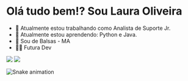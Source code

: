 # Olá tudo bem!? Sou Laura Oliveira

- 🔭 Atualmente estou trabalhando como Analista de Suporte Jr.
- 🌱 Atualmente estou aprendendo: Python e Java.
- 📌 Sou de Balsas - MA
- 👨‍💻 Futura Dev
<picture>
<source 
  srcset="https://github-readme-stats.vercel.app/api?username=starklocs&show_icons=true&theme=highcontrast"
  media="(prefers-color-scheme: dark)"
/>
<source
  srcset="https://github-readme-stats.vercel.app/api?username=starklocs&show_icons=true"
  media="(prefers-color-scheme: light), (prefers-color-scheme: no-preference)"
/>
<img src="https://github-readme-stats.vercel.app/api?username=starklocs&show_icons=true" />
</picture>


<picture>
<source 
  srcset="https://github-readme-stats.vercel.app/api/top-langs/?username=starklocs&show_icons=true&theme=highcontrast"
  media="(prefers-color-scheme: dark)"
/>
<source
  srcset="https://github-readme-stats.vercel.app/api?username=starklocs&show_icons=true"
  media="(prefers-color-scheme: light), (prefers-color-scheme: no-preference)"
/>
<img src="https://github-readme-stats.vercel.app/api?username=starklocs&show_icons=true" />
</picture>

![Snake animation](https://github.com/starklocs/laura-oliveira/blob/outpot/github-contribution-grid-snake.svg)
